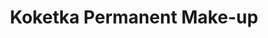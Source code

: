 ---
title: "Koketka Permanent Make-up"
url: /bielefeld/koketka-permanent-make-up/
shop: Kosmetik
---